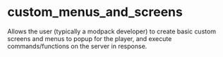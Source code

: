custom_menus_and_screens
=============
Allows the user (typically a modpack developer) to create basic custom screens and menus to popup for the player, and execute commands/functions on the server in response.
